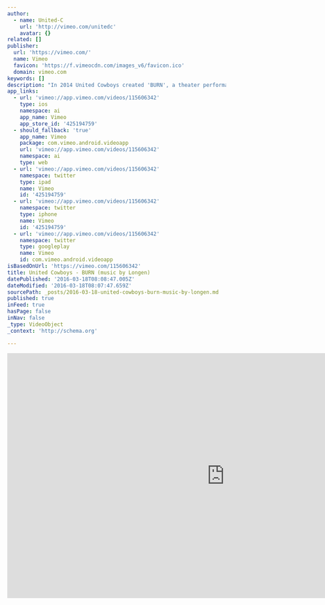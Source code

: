 ```yaml
---
author:
  - name: United-C
    url: 'http://vimeo.com/unitedc'
    avatar: {}
related: []
publisher:
  url: 'https://vimeo.com/'
  name: Vimeo
  favicon: 'https://f.vimeocdn.com/images_v6/favicon.ico'
  domain: vimeo.com
keywords: []
description: "In 2014 United Cowboys created 'BURN', a theater performance about mankind and its ongoing efforts in a possibly meaningless universe. Longen performed a live soundtrack during the performance."
app_links:
  - url: 'vimeo://app.vimeo.com/videos/115606342'
    type: ios
    namespace: ai
    app_name: Vimeo
    app_store_id: '425194759'
  - should_fallback: 'true'
    app_name: Vimeo
    package: com.vimeo.android.videoapp
    url: 'vimeo://app.vimeo.com/videos/115606342'
    namespace: ai
    type: web
  - url: 'vimeo://app.vimeo.com/videos/115606342'
    namespace: twitter
    type: ipad
    name: Vimeo
    id: '425194759'
  - url: 'vimeo://app.vimeo.com/videos/115606342'
    namespace: twitter
    type: iphone
    name: Vimeo
    id: '425194759'
  - url: 'vimeo://app.vimeo.com/videos/115606342'
    namespace: twitter
    type: googleplay
    name: Vimeo
    id: com.vimeo.android.videoapp
isBasedOnUrl: 'https://vimeo.com/115606342'
title: United Cowboys - BURN (music by Longen)
datePublished: '2016-03-18T08:08:47.005Z'
dateModified: '2016-03-18T08:07:47.659Z'
sourcePath: _posts/2016-03-18-united-cowboys-burn-music-by-longen.md
published: true
inFeed: true
hasPage: false
inNav: false
_type: VideoObject
_context: 'http://schema.org'

---
```

<iframe src="https://cdn.embedly.com/widgets/media.html?src=https%3A%2F%2Fplayer.vimeo.com%2Fvideo%2F115606342&amp;url=https%3A%2F%2Fvimeo.com%2F115606342&amp;image=http%3A%2F%2Fi.vimeocdn.com%2Fvideo%2F501797423_1280.jpg&amp;key=b7d04c9b404c499eba89ee7072e1c4f7&amp;type=text%2Fhtml&amp;schema=vimeo" width="1000" height="563" scrolling="no" frameborder="0" allowfullscreen="allowfullscreen" style=""></iframe>